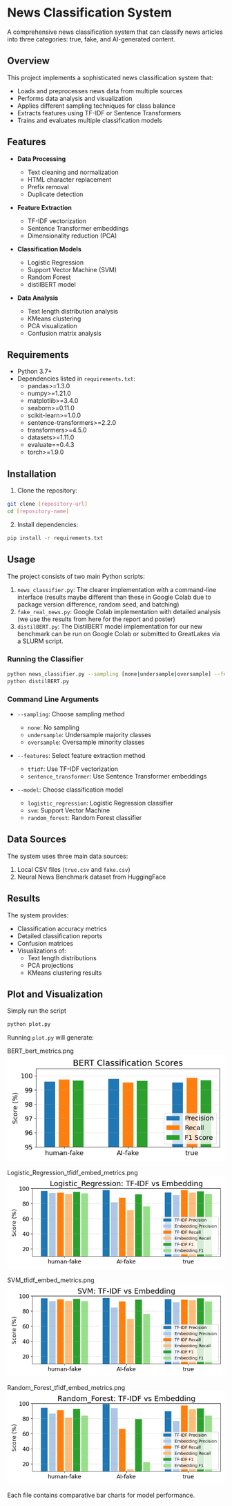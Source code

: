 # News Classification System

A comprehensive news classification system that can classify news articles into three categories: true, fake, and AI-generated content.

## Overview

This project implements a sophisticated news classification system that:
- Loads and preprocesses news data from multiple sources
- Performs data analysis and visualization
- Applies different sampling techniques for class balance
- Extracts features using TF-IDF or Sentence Transformers
- Trains and evaluates multiple classification models

## Features

- **Data Processing**
  - Text cleaning and normalization
  - HTML character replacement
  - Prefix removal
  - Duplicate detection

- **Feature Extraction**
  - TF-IDF vectorization
  - Sentence Transformer embeddings
  - Dimensionality reduction (PCA)

- **Classification Models**
  - Logistic Regression
  - Support Vector Machine (SVM)
  - Random Forest
  - distilBERT model

- **Data Analysis**
  - Text length distribution analysis
  - KMeans clustering
  - PCA visualization
  - Confusion matrix analysis

## Requirements

- Python 3.7+
- Dependencies listed in `requirements.txt`:
  - pandas>=1.3.0
  - numpy>=1.21.0
  - matplotlib>=3.4.0
  - seaborn>=0.11.0
  - scikit-learn>=1.0.0
  - sentence-transformers>=2.2.0
  - transformers>=4.5.0
  - datasets>=1.11.0
  - evaluate==0.4.3
  - torch>=1.9.0
## Installation

1. Clone the repository:
```bash
git clone [repository-url]
cd [repository-name]
```

2. Install dependencies:
```bash
pip install -r requirements.txt
```

## Usage

The project consists of two main Python scripts:

1. `news_classifier.py`: The clearer implementation with a command-line interface (results maybe different than these in Google Colab due to package version difference, random seed, and batching)
2. `fake_real_news.py`: Google Colab implementation with detailed analysis (we use the results from here for the report and poster)
3. `distilBERT.py`: The DistilBERT model implementation for our new benchmark can be run on Google Colab or submitted to GreatLakes via a SLURM script.
### Running the Classifier

```bash
python news_classifier.py --sampling [none|undersample|oversample] --features [tfidf|sentence_transformer] --model [logistic_regression|svm|random_forest]
python distilBERT.py
```

### Command Line Arguments

- `--sampling`: Choose sampling method
  - `none`: No sampling
  - `undersample`: Undersample majority classes
  - `oversample`: Oversample minority classes

- `--features`: Select feature extraction method
  - `tfidf`: Use TF-IDF vectorization
  - `sentence_transformer`: Use Sentence Transformer embeddings

- `--model`: Choose classification model
  - `logistic_regression`: Logistic Regression classifier
  - `svm`: Support Vector Machine
  - `random_forest`: Random Forest classifier

## Data Sources

The system uses three main data sources:
1. Local CSV files (`true.csv` and `fake.csv`)
2. Neural News Benchmark dataset from HuggingFace

## Results

The system provides:
- Classification accuracy metrics
- Detailed classification reports
- Confusion matrices
- Visualizations of:
  - Text length distributions
  - PCA projections
  - KMeans clustering results

## Plot and Visualization
Simply run the script
```bash
python plot.py
```
Running `plot.py` will generate: 

BERT_bert_metrics.png\
![image](BERT_bert_metrics.png)

Logistic_Regression_tfidf_embed_metrics.png\
![image](Logistic_Regression_tfidf_embed_metrics.png)

SVM_tfidf_embed_metrics.png\
![image](SVM_tfidf_embed_metrics.png)

Random_Forest_tfidf_embed_metrics.png\
![image](Random_Forest_tfidf_embed_metrics.png)

Each file contains comparative bar charts for model performance.



